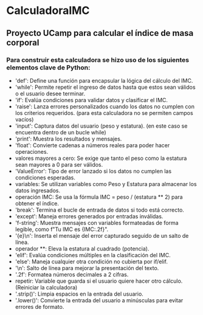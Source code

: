 # CalculadoraIMC
## Proyecto UCamp para calcular el índice de masa corporal

### Para construir esta calculadora se hizo uso de los siguientes elementos clave de Python:
- 'def': Define una función para encapsular la lógica del cálculo del IMC.
- 'while': Permite repetir el ingreso de datos hasta que estos sean válidos o el usuario desee terminar.
- 'if': Evalúa condiciones para validar datos y clasificar el IMC.
- 'raise': Lanza errores personalizados cuando los datos no cumplen con los criterios requeridos. (para esta calculadora no se permiten campos vacíos)
- 'input': Captura datos del usuario (peso y estatura). (en este caso se encuentra dentro de un bucle while)
- 'print': Muestra los resultados y mensajes.
- 'float': Convierte cadenas a números reales para poder hacer operaciones.
- valores mayores a cero: Se exige que tanto el peso como la estatura sean mayores a 0 para ser válidos.
- 'ValueError': Tipo de error lanzado si los datos no cumplen las condiciones esperadas.
- variables: Se utilizan variables como Peso y Estatura para almacenar los datos ingresados.
- operación IMC: Se usa la fórmula IMC = peso / (estatura ** 2) para obtener el índice.
- 'break': Termina el bucle de entrada de datos si todo está correcto.
- 'except': Maneja errores generados por entradas inválidas.
- 'f-string': Muestra mensajes con variables formateadas de forma legible, como f"Tu IMC es {IMC:.2f}".
- '{e}\n': Inserta el mensaje del error capturado seguido de un salto de línea.
- operador **: Eleva la estatura al cuadrado (potencia).
- 'elif': Evalúa condiciones múltiples en la clasificación del IMC.
- 'else': Maneja cualquier otra condición no cubierta por if/elif.
- '\n': Salto de línea para mejorar la presentación del texto.
- '.2f': Formatea números decimales a 2 cifras.
- repetir: Variable que guarda si el usuario quiere hacer otro cálculo. (Reiniciar la calculadora)
- '.strip()': Limpia espacios en la entrada del usuario.
- '.lower()': Convierte la entrada del usuario a minúsculas para evitar errores de formato.

